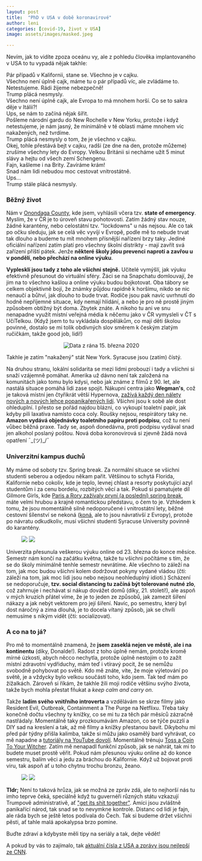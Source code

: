 ```yaml
---
layout: post
title:  "PhD v USA v době koronavirové"
author: leni
categories: [covid-19, život v USA]
image: assets/images/masked.jpeg

---
```


Nevím, jak to vidíte zpoza oceánu vy, ale z pohledu člověka implantovaného v USA to tu vypadá nějak takhle:

Pár případů v Kalifornii, stane se. Všechno je v cajku.<br>
Všechno není úplně cajk, máme tu o pár případů víc, ale zvládáme to. <br>
Netestujeme. Rádi žijeme nebezpečně!<br>
Trump plácá nesmysly.<br>
Všechno není úplně cajk, ale Evropa to má mnohem horší. Co se to sakra děje v Itálii?!<br>
Ups, se nám to začíná nějak šířit.<br>
Pošleme národní gardu do New Rochelle v New Yorku, protože i když netestujeme, je nám jasný, že minimálně v té oblasti máme mnohem víc nakažených, než tvrdíme.<br>
Trump plácá nesmysly o tom, že je všechno v cajku.<br>
Okej, tohle přestává bejt v cajku, radši (ze dne na den, protože můžeme) zrušíme všechny lety do Evropy. Velkou Británii si necháme užít 5 minut slávy a hejtu od všech zemí Schengenu.<br>
Fajn, kašleme i na Brity. Zavíráme krám!<br>
Snad nám lidi nebudou moc cestovat vnitrostátně.<br>
Ups... <br>
Trump stále plácá nesmysly.

### Běžný život
Nám v <a href="https://en.wikipedia.org/wiki/Onondaga_County,_New_York">Onondaga County</a>, kde jsem, vyhlásili včera tzv. <b>state of emergency</b>. Myslím, že v ČR je to úroveň stavu pohotovosti. Zatím žádný stav nouze, žádné karantény, nebo celostátní tzv. "lockdowns" u nás nejsou. Ale co tak po očku sleduju, jak se celá věc vyvíjí v Evropě, podle mě to nebude trvat tak dlouho a budeme tu mít mnohem přísnější nařízení brzy taky. Jediné oficiální nařízení zatím platí pro všechny školní distrikty - mají zavřít svá zařízení příští pátek. Jenže **některé školy jdou prevenci naproti a zavřou u  v pondělí, nebo přechází na online výuku**.

**Vyplesklí jsou tady z toho ale všichni stejně.** Učitelé vymýšlí, jak výuku efektivně přesunout do virtuální sféry. Žáci se na Snapchatu domlouvají, že jim na to všechno kašlou a online výuku budou bojkotovat. Oba tábory se celkem objektivně bojí, že známky půjdou rapidně k horšímu, nikdo se nic nenaučí a bůhví, jak dlouho to bude trvat. Rodiče jsou pak navíc uvrhnutí do hodně nepříjemné situace, kdy nemají hlídání, a nebo je pro ně prostě jiným způsobem obtížný být doma. Zbytek znáte. A nikoho tu ani ve snu nenapadne využít místní veřejná média k něčemu jako v ČR vymysleli v ČT s UčíTelkou. (Když jsem to tu vykládala dospělákům, co mají děti školou povinné, dostalo se mi tolik obdivných slov směrem k českým zlatým ručičkám, takže good job, lidi!) 

<p align="center">
    <img src="/assets/images/stat-new-york-coronavirus.png" alt="Data z rána 15. března 2020">
</p>
Takhle je zatím "nakažený" stát New York. Syracuse jsou (zatím) čístý.

Na druhou stranu, lokální solidarita se mezi lidmi probouzí i tady a všichni si snaží vzájemně pomáhat. Amerika už dávno není tak založená na komunitách jako tomu bylo kdysi, nebo jak známe z filmů z 90. let, ale nastálá situace pomáhá lidi zase spojit. Nákupní centra jako **Wegman's**, což je taková místní jen čtyřikrát větší Hypernova, <a href="https://www.syracuse.com/coronavirus/2020/03/hundreds-line-up-at-cny-wegmans-find-shelves-empty-amid-coronavirus-panic.html">zažívá každý den nálety nových a nových lehce popanikařených lidí</a>. Všichni jsou k sobě ale dost ohleduplní. I přesto se pořád najdou blázni, co vykoupí toaletní papír, jak kdyby pili laxativa namísto coca coly. Roušky nejsou, respirátory taky ne. **Amazon vydává objednávky toaletního papíru proti podpisu**, což tu není vůbec běžná praxe. Tady se, aspoň donedávna, proti podpisu vydával snad jen alkohol poslaný poštou. Nová doba koronovirová si zjevně žádá nová opatření ¯\_(ツ)_/¯

### Univerzitní kampus duchů

My máme od soboty tzv. Spring break. Za normální situace se všichni studenti seberou a odjedou někam pařit. Většinou to schytá Florida, Kalifornie nebo cokoliv, kde je teplo, levnej chlast a resorty poskytující azyl studentům i za cenu bordelu, rozbitých věcí a tak. Pokud si pamatujete díl Gilmore Girls, kde <a href="https://www.bustle.com/articles/150681-13-things-gilmore-girls-and-paris-taught-us-about-spring-break">Paris a Rory zažívaly první (a poslední) spring break</a>, máte velmi hrubou a krajně romantickou představu, o čem to je. Vzhledem k tomu, že jsou momentálně silně nedoporučené i vnitrostátní lety, běžné cestovní šílenství se nekoná (<a href="https://www.youtube.com/watch?v=D7WrExsyAD4">koná</a>, ale to jsou návrativší z Evropy), protože po návratu odkudkoliv, musí všichni studenti Syracuse University povinně do karantény.

<figure class="half">
    <a href="/assets/images/myti-rukou.JPG"><img src="/assets/images/myti-rukou.JPG"></a>
    <a href="/assets/images/tipy-od-univerzity.JPG"><img src="/assets/images/tipy-od-univerzity.JPG"></a>
</figure>

Univerzita přesunula veškerou výuku online od 23. března do konce měsíce. Semestr nám končí na začátku května, takže tu všichni počítáme s tím, že se do školy minimálně tenhle semestr nevrátíme. Ale všechno to záleží na tom, jak moc budou všichni kolem dodržovat pokyny vydané vládou (čti: záleží na tom, jak moc lidi jsou nebo nejsou neohleduplný idioti.) Scházení se nedoporučuje, **tzv. social distancing tu začíná být tolerované nutné zlo**, což zahrnuje i nechávat si nákup dovážet domů (díky, 21. století!), ale aspoň v mých kruzích přátel víme, že je to jeden ze způsobů, jak zamezit šíření nákazy a jak nebýt vektorem pro její šíření. Navíc, po semestru, který byl dost náročný a zima dlouhá, je to docela vítaný způsob, jak se chvíli nemusíme s nikým vidět (čti: socializovat).

### A co na to já?

Pro mě to momentálně znamená, že **jsem zaseklá nejen ve městě, ale i na kontinentu** (díky, Donalde!). Radost z toho úplně nemám, protože kromě mírné úzkosti, abych něcco nechytla, protože úplně nestojím o to zažít místní zdravotní vydřiduchy, mám teď i vtíravý pocit, že se nemůžu svobodně pohybovat po světě. Kdo mě znáte, víte, že moje výletování po světě, je a vždycky bylo velkou součástí toho, kdo jsem. Tak teď mám po žížalkách. Zároveň si říkám, že takhle žili moji rodiče většinu svýho života, takže bych mohla přestat fňukat a *keep calm and carry on*. 

Takže **ladím svého vnitřního introverta** a vzdělávám se skrze filmy jako Resident Evil, Outbreak, Containment a The Purge na Netflixu. Třeba taky konečně dočtu všechny ty knížky, co se mi tu za těch pár měsíců zázračně nastřádaly. Momentálně taky prozkoumávám Amazon, co se týče puzzlí a DIY sad na kreslení a tak, až mě filmy a knížky přestanou bavit. Díkybohu mi před pár týdny přišla kalimba, takže si můžu jako osamělý bard vyhrávat, co mě napadne a <a href="https://www.youtube.com/results?search_query=kalimba+tutorial">tutoriály na YouTube dovolí</a>. Momentálně trénuju <a href="https://www.youtube.com/watch?v=8gjzlCsZ7tE">Toss a Coin To Your Witcher</a>. Zatím mě nenapadl funkční způsob, jak se nahrát, tak mi to budete muset prostě věřit. Pokud nám přesunou výuku online až do konce semestru, balím věci a jedu za bráchou do Kalifornie. Když už bojovat proti viru, tak aspoň ať u toho chytnu trochu bronzu, žeano.

<figure class="half">
    <a href="/assets/images/kalimba.JPG"><img src="/assets/images/kalimba.JPG"></a>
    <a href="/assets/images/zasoby.JPG"><img src="/assets/images/zasoby.JPG"></a>
</figure>

**Tldr;** Není to taková hrůza, jak se možná ze zpráv zdá, ale to nejhorší nás tu imho teprve čeká, speciálně když tu guvernéři různých státu vzkazují Trumpově administrativě, ať <a href="https://www.theguardian.com/world/2020/mar/15/coronavirus-governor-pritzker-trump-shit-together-airports-chicago-ohare">"get its shit together"</a>. Amíci jsou zvláštně panikařící národ, tak snad se to nevymkne kontrole. Distanc od lidí je fajn, ale ráda bych se ještě letos podívala do Čech. Tak si budeme držet všichni pěsti, ať tahle malá apokalypsa brzo pomine.

Buďte zdraví a kdybyste měli tipy na seriály a tak, dejte vědět!

A pokud by vás to zajímalo, tak <a href="https://www.cnn.com/2020/03/03/health/us-coronavirus-cases-state-by-state/index.html">aktuální čísla z USA a zprávy jsou nejlepší ze CNN</a>.


